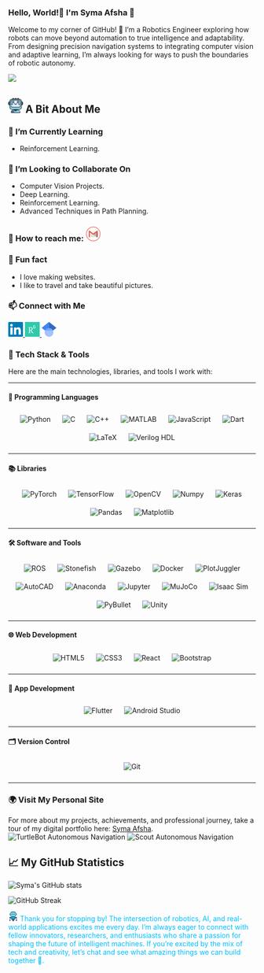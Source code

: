 ### Hello, World!👋 I'm Syma Afsha 👩
<div style="color: "red";">
Welcome to my corner of GitHub! 🌟 I’m a Robotics Engineer exploring how robots can move beyond automation to true intelligence and adaptability. From designing precision navigation systems to integrating computer vision and adaptive learning, I’m always looking for ways to push the boundaries of robotic autonomy.
</div>


![](https://komarev.com/ghpvc/?username=syma-afsha&label=PROFILE+VIEWS)


## <img src="https://github.com/syma-afsha/syma-afsha/blob/main/symaafsha/src/image/ai.png" alt="LinkedIn" style="width:30px; height:30px;"> A Bit About Me
### 🌱 I’m Currently Learning
- Reinforcement Learning.
### 🚀 I’m Looking to Collaborate On
- Computer Vision Projects.
- Deep Learning.
- Reinforcement Learning.
- Advanced Techniques in Path Planning.
### 📢 How to reach me: <a href="mailto:symaafsha.eece@gmail.com"><img src="https://github.com/syma-afsha/syma-afsha/blob/main/symaafsha/src/image/footer-mail.png" alt="Email" style="width:30px; height:30px;"></a>
### 🎉 Fun fact
- I love making websites.
- I like to travel and take beautiful pictures.
### 📫 Connect with Me
<a href="https://www.linkedin.com/in/syma-afsha/" target="_blank">
    <img src="https://github.com/syma-afsha/syma-afsha/blob/main/symaafsha/src/image/footer-linkedin.png" alt="LinkedIn" style="width:30px; height:30px;">
</a>
<a href="https://www.researchgate.net/profile/Syma-Afsha" target="_blank">
    <img src="https://github.com/syma-afsha/syma-afsha/blob/main/symaafsha/src/image/footer-researchgate.png" alt="ResearchGate" style="width:30px; height:30px;">
</a>
 <a href="https://scholar.google.com/citations?hl=en&user=W-tNEtEAAAAJ" target="_blank">
    <img src="https://github.com/syma-afsha/syma-afsha/blob/main/symaafsha/src/image/googlescholar.png" alt="Google Scholar" style="width:30px; height:30px;">
</a>

### 🚀 Tech Stack & Tools

Here are the main technologies, libraries, and tools I work with:

---
<!-- 🔧 Programming Languages -->
#### 🔧 Programming Languages
<p align="center">
  <img src="https://www.python.org/static/community_logos/python-logo.png" alt="Python" style="height:60px; margin:10px;"/>
  <img src="https://upload.wikimedia.org/wikipedia/commons/1/18/C_Programming_Language.svg" alt="C" style="height:60px; margin:10px;"/>
  <img src="https://upload.wikimedia.org/wikipedia/commons/1/18/ISO_C%2B%2B_Logo.svg" alt="C++" style="height:60px; margin:10px;"/>
  <img src="https://upload.wikimedia.org/wikipedia/commons/2/21/Matlab_Logo.png" alt="MATLAB" style="height:60px; margin:10px;"/>
  <img src="https://upload.wikimedia.org/wikipedia/commons/6/6a/JavaScript-logo.png" alt="JavaScript" style="height:60px; margin:10px;"/>
  <img src="https://upload.wikimedia.org/wikipedia/commons/7/7e/Dart-logo.png" alt="Dart" style="height:60px; margin:10px;"/>
  <img src="https://upload.wikimedia.org/wikipedia/commons/9/92/LaTeX_logo.svg" alt="LaTeX" style="height:60px; margin:10px;"/>
  <img src="https://upload.wikimedia.org/wikipedia/commons/2/2c/Verilog-Logo.svg" alt="Verilog HDL" style="height:60px; margin:10px;"/>
</p>

<hr/>

<!-- 📚 Libraries -->
#### 📚 Libraries
<p align="center">
  <img src="https://upload.wikimedia.org/wikipedia/commons/1/10/PyTorch_logo_icon.svg" alt="PyTorch" style="height:60px; margin:10px;"/>
  <img src="https://upload.wikimedia.org/wikipedia/commons/2/2d/Tensorflow_logo.svg" alt="TensorFlow" style="height:60px; margin:10px;"/>
  <img src="https://upload.wikimedia.org/wikipedia/commons/3/30/OpenCV_Logo.svg" alt="OpenCV" style="height:60px; margin:10px;"/>
  <img src="https://upload.wikimedia.org/wikipedia/commons/3/31/NumPy_logo_2020.svg" alt="Numpy" style="height:60px; margin:10px;"/>
  <img src="https://upload.wikimedia.org/wikipedia/commons/a/ae/Keras_logo.svg" alt="Keras" style="height:60px; margin:10px;"/>
  <img src="https://upload.wikimedia.org/wikipedia/commons/e/ed/Pandas_logo.svg" alt="Pandas" style="height:60px; margin:10px;"/>
  <img src="https://upload.wikimedia.org/wikipedia/commons/2/2a/Matplotlib_logo.svg" alt="Matplotlib" style="height:60px; margin:10px;"/>
</p>

<hr/>

<!-- 🛠️ Software and Tools -->
#### 🛠️ Software and Tools
<p align="center">
  <img src="https://upload.wikimedia.org/wikipedia/commons/5/58/ROS_logo.svg" alt="ROS" style="height:60px; margin:10px;"/>
  <!-- Placeholder for Stonefish (replace URL with an official logo if available) -->
  <img src="https://via.placeholder.com/150?text=Stonefish" alt="Stonefish" style="height:60px; margin:10px;"/>
  <img src="https://upload.wikimedia.org/wikipedia/commons/e/e6/Gazebo_logo.svg" alt="Gazebo" style="height:60px; margin:10px;"/>
  <img src="https://upload.wikimedia.org/wikipedia/commons/4/4e/Docker_%28container_engine%29_logo.svg" alt="Docker" style="height:60px; margin:10px;"/>
  <!-- PlotJuggler logo from GitHub (if this link ever changes, replace with the current URL) -->
  <img src="https://raw.githubusercontent.com/facontidavide/PlotJuggler/master/doc/logo.png" alt="PlotJuggler" style="height:60px; margin:10px;"/>
  <img src="https://upload.wikimedia.org/wikipedia/commons/5/5e/AutoCAD_logo_2018.svg" alt="AutoCAD" style="height:60px; margin:10px;"/>
  <img src="https://upload.wikimedia.org/wikipedia/commons/c/c7/Anaconda_Logo.svg" alt="Anaconda" style="height:60px; margin:10px;"/>
  <img src="https://jupyter.org/assets/homepage/main-logo.svg" alt="Jupyter" style="height:60px; margin:10px;"/>
  <img src="https://mujoco.org/assets/img/mjlogo.png" alt="MuJoCo" style="height:60px; margin:10px;"/>
  <!-- Placeholder for Isaac Sim (replace URL with an official logo if available) -->
  <img src="https://via.placeholder.com/150?text=Isaac+Sim" alt="Isaac Sim" style="height:60px; margin:10px;"/>
  <img src="https://pybullet.org/media/pybullet_logo.png" alt="PyBullet" style="height:60px; margin:10px;"/>
  <img src="https://upload.wikimedia.org/wikipedia/commons/c/c4/Unity_2021.svg" alt="Unity" style="height:60px; margin:10px;"/>
</p>

<hr/>

<!-- 🌐 Web Development -->
#### 🌐 Web Development
<p align="center">
  <img src="https://upload.wikimedia.org/wikipedia/commons/6/61/HTML5_logo_and_wordmark.svg" alt="HTML5" style="height:60px; margin:10px;"/>
  <img src="https://upload.wikimedia.org/wikipedia/commons/d/d5/CSS3_logo_and_wordmark.svg" alt="CSS3" style="height:60px; margin:10px;"/>
  <img src="https://upload.wikimedia.org/wikipedia/commons/a/a7/React-icon.svg" alt="React" style="height:60px; margin:10px;"/>
  <img src="https://upload.wikimedia.org/wikipedia/commons/b/b2/Bootstrap_logo.svg" alt="Bootstrap" style="height:60px; margin:10px;"/>
</p>

<hr/>

<!-- 📱 App Development -->
#### 📱 App Development
<p align="center">
  <img src="https://upload.wikimedia.org/wikipedia/commons/1/17/Google-flutter-logo.png" alt="Flutter" style="height:60px; margin:10px;"/>
  <img src="https://upload.wikimedia.org/wikipedia/commons/d/d6/Android_Studio_icon.svg" alt="Android Studio" style="height:60px; margin:10px;"/>
</p>

<hr/>

<!-- 🗂️ Version Control -->
#### 🗂️ Version Control
<p align="center">
  <img src="https://upload.wikimedia.org/wikipedia/commons/e/e0/Git-logo.svg" alt="Git" style="height:60px; margin:10px;"/>
</p>

---

### 🌍 Visit My Personal Site
For more about my projects, achievements, and professional journey, take a tour of my digital portfolio here: [Syma Afsha](https://syma-afsha.github.io/syma-afsha/).
<img src="https://github.com/syma-afsha/syma-afsha/blob/main/symaafsha/src/image/planning.gif" alt="TurtleBot Autonomous Navigation" width="400" height="600">
<img src="https://github.com/syma-afsha/syma-afsha/blob/main/symaafsha/src/image/scout.gif" alt="Scout Autonomous Navigation" width="400" height="600">



## 📈 My GitHub Statistics
![Syma's GitHub stats](https://github-readme-stats.vercel.app/api?username=syma-afsha&show_icons=true&theme=tokyonight)

![GitHub Streak](https://github-readme-streak-stats.herokuapp.com/?user=syma-afsha&theme=dark)


<div style="color: #00BFFF;">
<img src="https://github.com/syma-afsha/syma-afsha/blob/main/symaafsha/src/image/robot.png" alt="LinkedIn" style="width:20px; height:20px;">  Thank you for stopping by! The intersection of robotics, AI, and real-world applications excites me every day. I’m always eager to connect with fellow innovators, researchers, and enthusiasts who share a passion for shaping the future of intelligent machines. If you’re excited by the mix of tech and creativity, let’s chat and see what amazing things we can build together 🤝.
</div>
